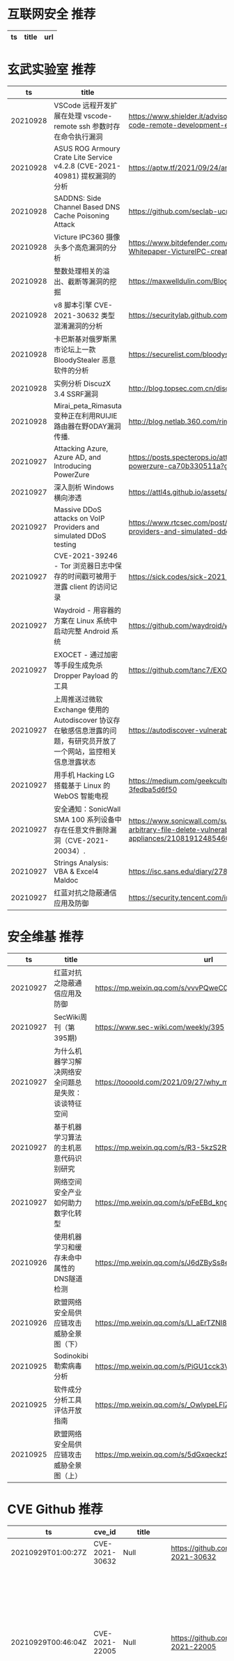 # 互联网安全 推荐
| ts | title | url| 
| --- | --- | ---| 


# 玄武实验室 推荐
| ts | title | url| 
| --- | --- | ---| 
| 20210928 | VSCode 远程开发扩展在处理 vscode-remote ssh 参数时存在命令执行漏洞 | https://www.shielder.it/advisories/remote-command-execution-in-visual-studio-code-remote-development-extension/| 
| 20210928 | ASUS ROG Armoury Crate Lite Service v4.2.8 (CVE-2021-40981) 提权漏洞的分析 | https://aptw.tf/2021/09/24/armoury-crate-privesc.html| 
| 20210928 | SADDNS: Side Channel Based DNS Cache Poisoning Attack | https://github.com/seclab-ucr/SADDNS| 
| 20210928 | Victure IPC360 摄像头多个高危漏洞的分析 | https://www.bitdefender.com/files/News/CaseStudies/study/402/Bitdefender-PR-Whitepaper-VictureIPC-creat5590-en-EN.pdf| 
| 20210928 | 整数处理相关的溢出、截断等漏洞的挖掘 | https://maxwelldulin.com/BlogPost?post=9715056640| 
| 20210928 | v8 脚本引擎 CVE-2021-30632 类型混淆漏洞的分析 | https://securitylab.github.com/research/in_the_wild_chrome_cve_2021_30632/| 
| 20210928 | 卡巴斯基对俄罗斯黑市论坛上一款 BloodyStealer 恶意软件的分析 | https://securelist.com/bloodystealer-and-gaming-assets-for-sale/104319/| 
| 20210928 | 实例分析 DiscuzX 3.4 SSRF漏洞 | http://blog.topsec.com.cn/discuzx-3-4-ssrf/| 
| 20210928 | Mirai_peta_Rimasuta变种正在利用RUIJIE路由器在野0DAY漏洞传播. | http://blog.netlab.360.com/rimasuta-spread-with-ruijie-0day/| 
| 20210927 | Attacking Azure, Azure AD, and Introducing PowerZure | https://posts.specterops.io/attacking-azure-azure-ad-and-introducing-powerzure-ca70b330511a?gi=b9fd538939f| 
| 20210927 | 深入剖析 Windows 横向渗透 | https://attl4s.github.io/assets/pdf/Understanding_Windows_Lateral_Movements.pdf| 
| 20210927 | Massive DDoS attacks on VoIP Providers and simulated DDoS testing | https://www.rtcsec.com/post/2021/09/massive-ddos-attacks-on-voip-providers-and-simulated-ddos-testing/| 
| 20210927 | CVE-2021-39246 - Tor 浏览器日志中保存的时间戳可被用于泄露 client 的访问记录 | https://sick.codes/sick-2021-111/| 
| 20210927 | Waydroid - 用容器的方案在 Linux 系统中启动完整 Android 系统 | https://github.com/waydroid/waydroid| 
| 20210927 | EXOCET - 通过加密等手段生成免杀 Dropper Payload 的工具 | https://github.com/tanc7/EXOCET-AV-Evasion| 
| 20210927 | 上周推送过微软 Exchange 使用的 Autodiscover 协议存在敏感信息泄露的问题，有研究员开放了一个网站，监控相关信息泄露状态 | https://autodiscover-vulnerable-tlds.com/| 
| 20210927 | 用手机 Hacking LG 搭载基于 Linux 的 WebOS 智能电视 | https://medium.com/geekculture/hacking-lg-webos-smart-tvs-using-a-phone-3fedba5d6f50| 
| 20210927 | 安全通知：SonicWall SMA 100 系列设备中存在任意文件删除漏洞（CVE-2021-20034）. | https://www.sonicwall.com/support/product-notification/security-notice-critical-arbitrary-file-delete-vulnerability-in-sonicwall-sma-100-series-appliances/210819124854603/| 
| 20210927 | Strings Analysis: VBA & Excel4 Maldoc | https://isc.sans.edu/diary/27872| 
| 20210927 | 红蓝对抗之隐蔽通信应用及防御 | https://security.tencent.com/index.php/blog/msg/202| 


# 安全维基 推荐
| ts | title | url| 
| --- | --- | ---| 
| 20210927 | 红蓝对抗之隐蔽通信应用及防御 | https://mp.weixin.qq.com/s/vvvPQweC0TZRFootoJPQbA| 
| 20210927 | SecWiki周刊（第395期) | https://www.sec-wiki.com/weekly/395| 
| 20210927 | 为什么机器学习解决网络安全问题总是失败：谈谈特征空间 | https://toooold.com/2021/09/27/why_ml_fails_solving_sec_algo.html| 
| 20210927 | 基于机器学习算法的主机恶意代码识别研究 | https://mp.weixin.qq.com/s/R3-5kzS2RfjyBsTxY8O0tA| 
| 20210927 | 网络空间安全产业如何助力数字化转型 | https://mp.weixin.qq.com/s/pFeEBd_kng7KSGMxSeMRcQ| 
| 20210926 | 使用机器学习和缓存未命中属性的DNS隧道检测 | https://mp.weixin.qq.com/s/J6dZBySs8eC2N9y16qwtxQ| 
| 20210926 | 欧盟网络安全局供应链攻击威胁全景图（下） | https://mp.weixin.qq.com/s/LI_aErTZNl8zcOuextiSuw| 
| 20210925 | Sodinokibi勒索病毒分析 | https://mp.weixin.qq.com/s/PiGU1cck3VuQhyUs06Locw| 
| 20210925 | 软件成分分析工具评估开放指南 | https://mp.weixin.qq.com/s/_OwlypeLFlZOsPMDsBVtFQ| 
| 20210925 | 欧盟网络安全局供应链攻击威胁全景图（上） | https://mp.weixin.qq.com/s/5dGxqeckzSIsr3TDaqwxNw| 


# CVE Github 推荐
| ts | cve_id | title | url | cve_detail| 
| --- | --- | --- | --- | ---| 
| 20210929T01:00:27Z | CVE-2021-30632 | Null | https://github.com/Lagal1990/CVE-2021-30632 | 未查询到CVE信息| 
| 20210929T00:46:04Z | CVE-2021-22005 | Null | https://github.com/1ZRR4H/CVE-2021-22005 | The vCenter Server contains an arbitrary file upload vulnerability in the Analytics service. A malicious actor with network access to port 443 on vCenter Server may exploit this issue to execute code on vCenter Server by uploading a specially crafted file.| 
| 20210928T23:27:35Z | CVE-2021-38647 | CVE-2021-38647 AKA "OMIGOD" vulnerability in Windows OMI  | https://github.com/corelight/CVE-2021-38647 | Open Management Infrastructure Remote Code Execution Vulnerability| 
| 20210928T21:08:23Z | CVE-2021-22005 | Null | https://github.com/rwincey/CVE-2021-22005 | The vCenter Server contains an arbitrary file upload vulnerability in the Analytics service. A malicious actor with network access to port 443 on vCenter Server may exploit this issue to execute code on vCenter Server by uploading a specially crafted file.| 
| 20210928T20:29:38Z | CVE-2021-40346 | CVE-2021-40346 integer overflow enables http smuggling | https://github.com/donky16/CVE-2021-40346-POC | An integer overflow exists in HAProxy 2.0 through 2.5 in htx_add_header that can be exploited to perform an HTTP request smuggling attack, allowing an attacker to bypass all configured http-request HAProxy ACLs and possibly other ACLs.| 
| 20210928T19:25:08Z | CVE-2021-40444 | CVE-2021-40444 - Fully Weaponized Microsoft Office Word RCE Exploit | https://github.com/klezVirus/CVE-2021-40444 | Microsoft MSHTML Remote Code Execution Vulnerability| 
| 20210928T11:44:00Z | CVE-2021-36563 | Null | https://github.com/Edgarloyola/CVE-2021-36563 | The CheckMK management web console (versions 1.5.0 to 2.0.0) does not sanitise user input in various parameters of the WATO module. This allows an attacker to open a backdoor on the device with HTML content and interpreted by the browser (such as JavaScript or other client-side scripts), the XSS payload will be triggered when the user accesses some specific sections of the application. In the same sense a very dangerous potential way would be when an attacker who has the monitor role (not administrator) manages to get a stored XSS to steal the secretAutomation (for the use of the API in administrator mode) and thus be able to create another administrator user who has high privileges on the CheckMK monitoring web console. Another way is that persistent XSS allows an attacker to modify the displayed content or change the victim%s information. Successful exploitation requires access to the web management interface, either with valid credentials or with a hijacked session.| 
| 20210928T08:48:35Z | CVE-2021-22005 | CVE-2021-22005 - VMWare vCenter Server File Upload to RCE | https://github.com/r0ckysec/CVE-2021-22005 | The vCenter Server contains an arbitrary file upload vulnerability in the Analytics service. A malicious actor with network access to port 443 on vCenter Server may exploit this issue to execute code on vCenter Server by uploading a specially crafted file.| 
| 20210928T07:23:57Z | CVE-2021-35042 | Null | https://github.com/r4vi/CVE-2021-35042 | Django 3.1.x before 3.1.13 and 3.2.x before 3.2.5 allows QuerySet.order_by SQL injection if order_by is untrusted input from a client of a web application.| 
| 20210928T07:15:57Z | CVE-2021-40444 | CVE 2021 40444 Windows Exploit services.dll | https://github.com/kal1gh0st/CVE-2021-40444_CAB_archives | Microsoft MSHTML Remote Code Execution Vulnerability| 


# klee on Github 推荐
| ts | title | url | stars | forks| 
| --- | --- | --- | --- | ---| 
| 20210928T19:02:35Z | KLEE Symbolic Execution Engine | https://github.com/klee/klee | 1790 | 507| 
| 20210928T17:47:33Z | Null | https://github.com/JaimePSantos/ResearchKlee | 0 | 0| 
| 20210928T16:37:54Z | An open-source Chinese font derived from Fontworks% Klee One. 一款基于 FONTWORKS 的 Klee One 的开源中文字体。 | https://github.com/lxgw/LxgwWenKai | 2801 | 76| 
| 20210928T08:31:49Z | Website for the KLEE project: https://klee.github.io/ | https://github.com/klee/klee.github.io | 14 | 45| 
| 20210928T07:27:14Z | Null | https://github.com/CinquinAndy/klee-green-it-app | 0 | 0| 
| 20210927T20:46:16Z | A standalone Unreal Engine Blueprint visualizer for the web | https://github.com/Joined-Forces/klee | 4 | 0| 
| 20210927T12:52:42Z | Test file | https://github.com/Martinsngene/Pricing-page-Kleekit-Ltd | 0 | 0| 
| 20210927T11:11:10Z | Git Blog | https://github.com/klee30810/klee30810.github.io | 0 | 0| 
| 20210926T17:53:09Z | [Klee!] Free Primogems Hack 2021 Genshin Impact Free Primogems Generator App [g5nd2] | https://github.com/supertamod/Klee-Free-Primogems | 0 | 0| 
| 20210926T15:23:47Z | Test file | https://github.com/Martinsngene/Landing-Page-Kleekit-Ltd | 0 | 0| 


# s2e on Github 推荐
| ts | title | url | stars | forks| 
| --- | --- | --- | --- | ---| 
| 20210928T22:30:28Z | S2E website (s2e.systems) | https://github.com/S2E2/s2e2.github.io | 0 | 0| 
| 20210928T09:16:38Z | Null | https://github.com/yuvalkirstain/s2e-coref | 15 | 6| 
| 20210928T04:36:25Z | S2E: A platform for multi-path program analysis with selective symbolic execution. | https://github.com/S2E/s2e | 158 | 37| 
| 20210927T19:06:12Z | jhirschm | https://github.com/jhirschm/S2E_PhotoinjectorLaserModel | 0 | 0| 
| 20210927T09:54:21Z | 🎻 S2E-based Automatic Exploit Generation (AEG) engine | https://github.com/aesophor/requiem | 9 | 1| 
| 20210922T08:28:42Z | Null | https://github.com/aja76793/Home-Economics---s2e1-on-ABC-s | 0 | 0| 
| 20210922T08:24:54Z | Null | https://github.com/abaytete/Home-Economics-2021-Episode-1-S2E01-TV-Show | 0 | 0| 
| 20210916T10:12:59Z | Compiler for S2Engine architecure , an CNN accelerator | https://github.com/BUAA-CI-Lab/S2EngineCompiler | 2 | 1| 
| 20210916T10:12:52Z | Simulator for S2Engine architucture , a CNN accelerator | https://github.com/BUAA-CI-Lab/S2EngineSimulator | 3 | 1| 
| 20210906T09:41:06Z | Season 2, Episode 1 - In this episode we look at how to correctly host your HTML files, and reverse proxy the ws/ (Websocket) connections back to the Asterisk Service. It%s all done on a single local instance so we are using a self signed certificate. | https://github.com/InnovateAsterisk/S2E1 | 0 | 0| 


# exploit on Github 推荐
| ts | title | url | stars | forks| 
| --- | --- | --- | --- | ---| 
| 20210929T01:03:13Z | Open-Source Vulnerability Intelligence Center - Unified source of vulnerability, exploit and threat Intelligence feeds | https://github.com/Patrowl/PatrowlHearsData | 32 | 19| 
| 20210929T01:01:13Z | Collection of Discord hacking tools/fun stuff/exploits that is completely developed using NodeJS. | https://github.com/I2rys/ODiscord | 6 | 4| 
| 20210929T00:59:06Z | utility for become fumo scripts | https://github.com/ceat-ceat/BecomeFumoStuff | 0 | 0| 
| 20210929T00:52:53Z | 🔍NVD exploit & JVN(Japan Vulnerability Notes) easy description | https://github.com/nomi-sec/NVD-Exploit-List-Ja | 22 | 14| 
| 20210929T00:42:52Z | This repository contains some resources for ethical hackers penetration tester 😊 This may contain some files, tools, books, and links that need to be used for good purposes only. Do not do any illegal work using these sources. | https://github.com/rng70/Hacking-Resources | 9 | 0| 
| 20210929T00:42:24Z | This repository is primarily maintained by Omar Santos and includes thousands of resources related to ethical hacking  / penetration testing, digital forensics and incident response (DFIR), vulnerability research, exploit development, reverse engineering, and more. | https://github.com/The-Art-of-Hacking/h4cker | 10145 | 1709| 
| 20210929T00:09:28Z | A yocto meta-layer for Raspberry Pi with preconfigured vulnerabilities to exploit. | https://github.com/nimarty/hackypi | 0 | 0| 
| 20210928T23:58:23Z | Our main goal is to share tips from some well-known bughunters. Using recon methodology, we are able to find subdomains, apis, and tokens that are already exploitable, so we can report them. We wish to influence Onelinetips and explain the commands, for the better understanding of new hunters.. | https://github.com/KingOfBugbounty/KingOfBugBountyTips | 2442 | 416| 
| 20210928T22:16:26Z | PS4 Host Exploits For 5.05 Firmware to 7.55 Firmware | https://github.com/Night-King-Host/Night-King-Host.github.io | 6 | 2| 
| 20210928T21:58:57Z | Exploiting Causal Structure for Transportability in Online, Multi-Agent Environments | https://github.com/axelbrowne/ECS4TOMAE | 0 | 0| 


# backdoor on Github 推荐
| ts | title | url | stars | forks| 
| --- | --- | --- | --- | ---| 
| 20210928T21:13:29Z | In collab with Brynard Security | https://github.com/spence-rat/ps_backdoor | 0 | 0| 
| 20210928T15:24:48Z | A sample app to demonstrate how to create Xamarin UITests using the Page Object architecture, Backdoor Methods and App Links (aka Deep Linking) | https://github.com/brminnick/UITestSampleApp | 36 | 27| 
| 20210928T15:01:40Z | Remote control software | https://github.com/h1zzz/purewater | 0 | 0| 
| 20210928T14:52:55Z | python backdoor shell | https://github.com/trevalkov/cc_centre | 0 | 0| 
| 20210928T13:23:03Z | Null | https://github.com/diksaratower/RAT-backdoor | 0 | 0| 
| 20210928T11:25:11Z | Unofficial pytorch implementation of RobNet(Defense-Resistant Backdoor Attacks on DNN) | https://github.com/dhkim2810/RobNet | 0 | 0| 
| 20210928T09:10:36Z | Apache Tomcat auto WAR deployment & pwning penetration testing tool. | https://github.com/mgeeky/tomcatWarDeployer | 314 | 118| 
| 20210928T07:32:48Z | Not mine | https://github.com/luke-beep/backdoor | 0 | 0| 
| 20210928T06:53:08Z | backdoored ECDSA signatures yum! | https://github.com/oreparaz/backdoor-ecdsa | 0 | 0| 
| 20210928T03:15:37Z | Code for EMNLP 2021 paper: Backdoor Attacks on Pre-trained Models by Layerwise Weight Poisoning | https://github.com/LinyangLee/Layer-Weight-Poison | 0 | 0| 


# symbolic execution on Github 推荐
| ts | title | url | stars | forks| 
| --- | --- | --- | --- | ---| 
| 20210929T00:35:44Z | radius is a fast binary emulation and symbolic execution framework using radare2 | https://github.com/aemmitt-ns/radius | 35 | 2| 
| 20210928T22:39:48Z | The symbolic execution engine powering the K Framework | https://github.com/kframework/kore | 158 | 34| 
| 20210928T19:02:35Z | KLEE Symbolic Execution Engine | https://github.com/klee/klee | 1790 | 507| 
| 20210928T16:10:25Z | Symbolic execution tool for Sail ISA specifications | https://github.com/rems-project/isla | 17 | 3| 
| 20210928T07:19:03Z | Symbolica%s open-source symbolic execution engine. | https://github.com/Symbolica/Symbolica | 29 | 2| 
| 20210928T04:36:25Z | S2E: A platform for multi-path program analysis with selective symbolic execution. | https://github.com/S2E/s2e | 158 | 37| 
| 20210928T04:24:53Z | A Ghidra extension that allows you to run Angr symbolic execution using the Pcode from Ghidra. | https://github.com/jdkleuver/PcodeSym | 1 | 0| 
| 20210927T19:10:21Z | Triton is a Dynamic Binary Analysis (DBA) framework. It provides internal components like a Dynamic Symbolic Execution (DSE) engine, a dynamic taint engine, AST representations of the x86, x86-64, ARM32 and AArch64 Instructions Set Architecture (ISA), SMT simplification passes, an SMT solver interface and, the last but not least, Python bindings. | https://github.com/JonathanSalwan/Triton | 1893 | 393| 
| 20210927T17:18:32Z | Symbolic Execution Over Processor Traces | https://github.com/carter-yagemann/ARCUS | 31 | 7| 
| 20210927T15:08:53Z | Symbolic execution tool | https://github.com/trailofbits/manticore | 2463 | 363| 


# big4 on Github 推荐
| ts | title | url | stars | forks| 
| --- | --- | --- | --- | ---| 
| 20210928T06:25:55Z | SafeInit protects software from uninitialized read vulnerabilities - code released for NDSS 2017 | https://github.com/vusec/safeinit | 21 | 4| 
| 20210926T18:59:02Z | Code for NDSS 2021 Paper %Manipulating the Byzantine: Optimizing Model Poisoning Attacks and Defenses Against Federated Learning% | https://github.com/vrt1shjwlkr/NDSS21-Model-Poisoning | 25 | 5| 
| 20210921T11:40:42Z | Code for the paper %FlowLens: Enabling Efficient Flow Classification for ML-based Network Security Applications% [NDSS %21] | https://github.com/dmbb/FlowLens | 7 | 1| 
| 20210921T11:36:28Z | Original implementation of FlowPrint as in the NDSS %20 paper | https://github.com/Thijsvanede/FlowPrint | 58 | 20| 
| 20210914T02:29:51Z | NDSS 2020 - HYPER-CUBE: High-Dimensional Hypervisor Fuzzing | https://github.com/RUB-SysSec/Hypercube | 12 | 0| 
| 20210912T09:26:17Z | A penetration testing tool for finding file upload bugs (NDSS 2020) | https://github.com/WSP-LAB/FUSE | 160 | 37| 
| 20210910T21:11:44Z | Code for NDSS% 19 paper:  A Systematic Framework to Generate Invariants for Anomaly Detection in Industrial Control Systems | https://github.com/cfeng783/NDSS19_InvariantRuleAD | 3 | 1| 


# fuzz on Github 推荐
| ts | title | url | stars | forks| 
| --- | --- | --- | --- | ---| 
| 20210929T01:02:32Z | Implementação do projeto de mestrado feito na universidade de campo limpo paulista. | https://github.com/aikid/fuzzyscript | 0 | 0| 
| 20210929T00:48:02Z | An Apple homage site featuring JavaScript and CSS techniques that I%m learning | https://github.com/beautyTruth/fuzzy-eureka | 0 | 0| 
| 20210929T00:36:28Z | Null | https://github.com/VeriBlock/fuzz-corpus | 1 | 1| 
| 20210929T00:19:10Z | Mastermind: Simple Personal Website, Ticking Clock, Todo App | https://github.com/lboecken/fuzzy-bunny-slippers | 0 | 0| 
| 20210929T00:13:38Z | Null | https://github.com/zyrouge/fuzzle | 0 | 1| 
| 20210928T23:46:01Z | Null | https://github.com/lboecken/fuzzy-octo-system | 0 | 0| 
| 20210928T23:40:41Z | Null | https://github.com/moisesmiiranda/ProjetoFuzzy | 0 | 0| 
| 20210928T23:39:07Z | Human Assisted Fuzzing | https://github.com/crowlc3/HAF | 0 | 0| 
| 20210928T23:00:31Z | Null | https://github.com/googleprojectzero/SockFuzzer | 217 | 25| 
| 20210928T22:50:56Z | Null | https://github.com/yuchunju/art-works-fuzz | 0 | 0| 



# 日更新程序
